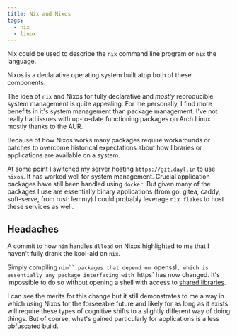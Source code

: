 ```yaml
---
title: Nix and Nixos
tags:
  - nix
  - linux
---
```


Nix could be used to describe the `nix` command line program or `nix` the language.

Nixos is a declarative operating system built atop both of these components.

The idea of `nix` and Nixos for fully declarative and *mostly* reproducible 
system management is quite appealing.
For me personally, I find more benefits in it's system management than package management.
I've not really had issues with up-to-date functioning packages on Arch Linux mostly thanks to the AUR.

Because of how Nixos works many packages require workarounds or patches to
overcome historical expectations about how libraries or applications are available on a system.

At some point I switched my server hosting `https://git.dayl.in` to use `nixos`.
It has worked well for system management. Crucial application packages have still been handled using `docker`.
But given many of the packages I use are essentially binary applications
(from go: gitea, caddy, soft-serve, from rust: lemmy) I could probably
leverage `nix flakes` to host these services as well.

## Headaches

A commit to how `nim` handles `dlload` on Nixos highlighted to me that I haven't fully drank the kool-aid on `nix`.

Simply compiling `nim`` packages that depend on `openssl`,
which is essentially any package interfacing with `https` has now changed.
It's impossible to do so without opening a shell with access to
[shared libraries](https://nixos.wiki/wiki/FAQ/I_installed_a_library_but_my_compiler_is_not_finding_it._Why%3F).

I can see the merits for this change but it still demonstrates to me a way in which using Nixos
for the forseeable future and likely for as long as it exists will require these types
of cognitive shifts to a slightly different way of doing things.
But of course, what's gained particularly for applications is a less obfuscated build.




